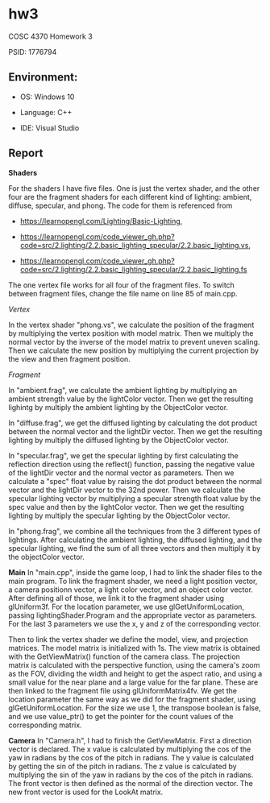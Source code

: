 # hw3
COSC 4370 Homework 3

PSID: 1776794

## Environment:
* OS: Windows 10

* Language: C++

* IDE: Visual Studio

## Report

**Shaders**

For the shaders I have five files. One is just the vertex shader, and the other four are the fragment shaders for each different kind of lighting: ambient, diffuse, specular, and phong. The code for them is referenced from 

* https://learnopengl.com/Lighting/Basic-Lighting,

* https://learnopengl.com/code_viewer_gh.php?code=src/2.lighting/2.2.basic_lighting_specular/2.2.basic_lighting.vs,

* https://learnopengl.com/code_viewer_gh.php?code=src/2.lighting/2.2.basic_lighting_specular/2.2.basic_lighting.fs

The one vertex file works for all four of the fragment files. To switch between fragment files, change the file name on line 85 of main.cpp.

*Vertex*

In the vertex shader "phong.vs", we calculate the position of the fragment by multiplying the vertex position with model matrix. Then we multiply the normal vector by the inverse of the model matrix to prevent uneven scaling. Then we calculate the new position by multiplying the current projection by the view and then fragment position.

*Fragment*

In "ambient.frag", we calculate the ambient lighting by multiplying an ambient strength value by the lightColor vector. Then we get the resulting lighintg by multiply the ambient lighting by the ObjectColor vector.

In "diffuse.frag", we get the diffused lighting by calculating the dot product between the normal vector and the lightDir vector. Then we get the resulting lighting by multiply the diffused lighting by the ObjectColor vector.

In "specular.frag", we get the specular lighting by first calculating the reflection direction using the reflect() function, passing the negative value of the lightDir vector and the normal vector as parameters. Then we calculate a "spec" float value by raising the dot product between the normal vector and the lightDir vector to the 32nd power. Then we calculate the specular lighting vector by multiplying a specular strength float value by the spec value and then by the lightColor vector. Then we get the resulting lighting by multiply the specular lighting by the ObjectColor vector.

In "phong.frag", we combine all the techniques from the 3 different types of lightings. After calculating the ambient lighting, the diffused lighting, and the specular lighting, we find the sum of all three vectors and then multiply it by the objectColor vector.

**Main**
In "main.cpp", inside the game loop, I had to link the shader files to the main program. To link the fragment shader, we need a light position vector, a camera positionn vector, a light color vector, and an object color vector. After defining all of those, we link it to the fragment shader using glUniform3f. For the location parameter, we use glGetUniformLocation, passing lightingShader.Program and the appropriate vector as parameters. For the last 3 parameters we use the x, y and z of the corresponding vector. 

Then to link the vertex shader we define the model, view, and projection matrices. The model matrix is initialized with 1s. The view matrix is obtained with the GetViewMatrix() function of the camera class. The projection matrix is calculated with the perspective function, using the camera's zoom as the FOV, dividing the width and height to get the aspect ratio, and using a small value for the near plane and a large value for the far plane. These are then linked to the fragment file using glUniformMatrix4fv. We get the location parameter the same way as we did for the fragment shader, using glGetUniformLocation. For the size we use 1, the transpose boolean is false, and we use value_ptr() to get the pointer for the count values of the corresponding matrix.

**Camera**
In "Camera.h", I had to finish the GetViewMatrix. First a direction vector is declared. The x value is calculated by multiplying the cos of the yaw in radians by the cos of the pitch in radians. The y value is calculated by getting the sin of the pitch in radians. The z value is calculated by multiplying the sin of the yaw in radians by the cos of the pitch in radians. The front vector is then defined as the normal of the direction vector. The new front vector is used for the LookAt matrix.
